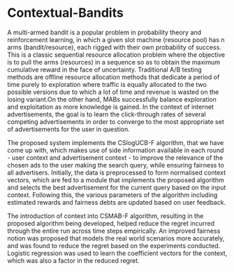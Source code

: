 # Contextual-Bandits

A multi-armed bandit is a popular problem in probability theory and reinforcement learning,
in which a given slot machine (resource pool) has n arms (bandit/resource), each rigged
with their own probability of success. This is a classic sequential resource allocation problem
where the objective is to pull the arms (resources) in a sequence so as to obtain the
maximum cumulative reward in the face of uncertainty. Traditional A/B testing methods
are offline resource allocation methods that dedicate a period of time purely to exploration
where traffic is equally allocated to the two possible versions due to which a lot of time
and revenue is wasted on the losing variant.On the other hand, MABs successfully balance
exploration and exploitation as more knowledge is gained. In the context of internet advertisements,
the goal is to learn the click-through rates of several competing advertisements
in order to converge to the most appropriate set of advertisements for the user in question.

The proposed system implements the CSlogUCB-F algorithm, that we have come up with,
which makes use of side information available in each round - user context and advertisement
context - to improve the relevance of the chosen ads to the user making the search
query, while ensuring fairness to all advertisers. Initially, the data is preprocessed to form
normalised context vectors, which are fed to a module that implements the proposed algorithm
and selects the best advertisement for the current query based on the input context.
Following this, the various parameters of the algorithm including estimated rewards and
fairness debts are updated based on user feedback.

The introduction of context into CSMAB-F algorithm, resulting in the proposed algorithm
being developed, helped reduce the regret incurred through the entire run across time steps
empirically. An improved fairness notion was proposed that models the real world scenarios
more accurately, and was found to reduce the regret based on the experiments conducted.
Logistic regression was used to learn the coefficient vectors for the context, which was also
a factor in the reduced regret.
